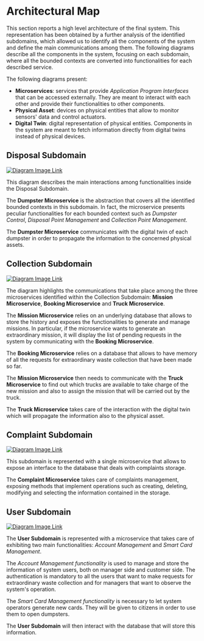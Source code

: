 # Architectural Map

This section reports a high level architecture of the final system. This representation has been obtained by a further analysis of the identified subdomains, which allowed us to identify all the components of the system and define the main communications among them. The following diagrams describe all the components in the system, focusing on each subdomain, where all the bounded contexts are converted into functionalities for each described service.

The following diagrams present:

* **Microservices**: services that provide *Application Program Interfaces* that can be accessed externally. They are meant to interact with each other and provide their functionalities to other components.
* **Physical Asset**: devices on physical entities that allow to monitor sensors' data and control actuators. 
* **Digital Twin**: digital representation of physical entities. Components in the system are meant to fetch information directly from digital twins instead of physical devices.

## Disposal Subdomain

[![Diagram Image Link](https://tinyurl.com/27slwnhu)](https://tinyurl.com/27slwnhu)<!--![Diagram Image Link](./disposal-subdomain-architectural-map.puml)-->

This diagram describes the main interactions among functionalities inside the Disposal Subdomain. 

The **Dumpster Microservice** is the abstraction that covers all the identified bounded contexts in this subdomain. In fact, the microservice presents peculiar functionalities for each bounded context such as _Dumpster Control_, _Disposal Point Management_ and _Collection Point Management_. 

The **Dumpster Microservice** communicates with the digital twin of each dumpster in order to propagate the information to the concerned physical assets.

## Collection Subdomain

[![Diagram Image Link](https://tinyurl.com/2yw8nujd)](https://tinyurl.com/2yw8nujd)<!--![Diagram Image Link](./collection-subdomain-architectural-map.puml)-->

The diagram highlights the communications that take place among the three microservices identified within the Collection Subdomain: **Mission Microservice**, **Booking Microservice** and **Truck Microservice**.

The **Mission Microservice** relies on an underlying database that allows to store the history and exposes the functionalities to generate and manage missions.
In particular, if the microservice wants to generate an extraordinary mission, it will display the list of pending requests in the system by communicating with the **Booking Microservice**.

The **Booking Microservice** relies on a database that allows to have memory of all the requests for extraordinary waste collection that have been made so far.

The **Mission Microservice** then needs to communicate with the **Truck Microservice** to find out which trucks are available to take charge of the new mission and also to assign the mission that will be carried out by the truck.

The **Truck Microservice** takes care of the interaction with the digital twin which will propagate the information also to the physical asset.

## Complaint Subdomain

[![Diagram Image Link](https://tinyurl.com/2jrg3dqm)](https://tinyurl.com/2jrg3dqm)<!--![Diagram Image Link](./complaint-subdomain-architectural-map.puml)-->

This subdomain is represented with a single microservice that allows to expose an interface to the database that deals with complaints storage.

The **Complaint Microservice** takes care of complaints management, exposing methods that implement operations such as creating, deleting, modifying and selecting the information contained in the storage.

## User Subdomain

[![Diagram Image Link](https://tinyurl.com/2ok86gh3)](https://tinyurl.com/2ok86gh3)<!--![Diagram Image Link](./user-subdomain-architectural-map.puml)-->

The **User Subdomain** is represented with a microservice that takes care of exhibiting two main functionalities: _Account Management_ and _Smart Card Management_.

The _Account Management functionality_ is used to manage and store the information of system users, both on manager side and customer side. The authentication is mandatory to all the users that want to make requests for extraordinary waste collection and for managers that want to observe the system's operation.

The _Smart Card Management functionality_ is necessary to let system operators generate new cards. They will be given to citizens in order to use them to open dumpsters.

The **User Subdomain** will then interact with the database that will store this information.